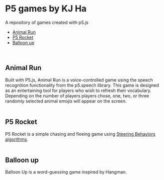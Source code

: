 # P5 games by KJ Ha
A repository of games created with p5.js<br/>
- [Animal Run](#Anima-Run)<br/>
- [P5 Rocket](#P5-Rocket)<br/>
- [Balloon up](#Balloon-up)

<br/>

## Animal Run
Built with P5.js, Animal Run is a voice-controlled game using the speech recognition functionality from the p5.speech library. This game is designed as an entertaining tool for players who wish to refresh their vocabulary. Depending on the number of players players chose, one, two, or three randomly selected animal emojis will appear on the screen.
<br/><br/>

## P5 Rocket
P5 Rocket is a simple chasing and fleeing game using [Steering Behaviors algorithms](https://thecodingtrain.com/CodingChallenges/059-steering-text-paths.html).
<br/><br/>

## Balloon up
Balloon Up is a word-guessing game inspired by Hangman.
